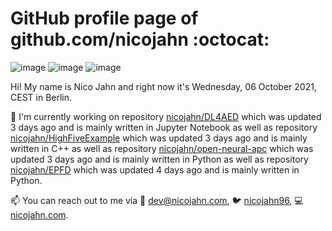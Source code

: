 # GitHub profile page of <!-- github -->github.com/nicojahn<!-- github --> :octocat:

![image](https://img.shields.io/badge/in%20progress%20since-aug.%201996-blue?style=flat) ![image](https://img.shields.io/badge/runs%20on-caffeine-brown?style=flat&logo=buy-me-a-coffee&logoColor=brown) ![image](https://img.shields.io/badge/homepage-blank-white?style=flat&?link=https://nicojahn.com&link=https://nicojahn.com)

Hi! My name is <!-- name -->Nico Jahn<!-- name --> and right now it's <!-- date -->Wednesday, 06 October 2021, CEST<!-- date --> in <!-- city -->Berlin<!-- city -->.

🔭 I'm currently working on <!-- projects -->repository [nicojahn/DL4AED](https://github.com/nicojahn/DL4AED) which was updated 3 days ago and is mainly written in Jupyter Notebook as well as repository [nicojahn/HighFiveExample](https://github.com/nicojahn/HighFiveExample) which was updated 3 days ago and is mainly written in C++ as well as repository [nicojahn/open-neural-apc](https://github.com/nicojahn/open-neural-apc) which was updated 3 days ago and is mainly written in Python as well as repository [nicojahn/EPFD](https://github.com/nicojahn/EPFD) which was updated 4 days ago and is mainly written in Python<!-- projects -->.

📫 You can reach out to me via <!-- contact -->:email: dev@nicojahn.com, :bird: [nicojahn96](https://twitter.com/nicojahn96), :computer: [nicojahn.com](https://nicojahn.com)<!-- contact -->.

